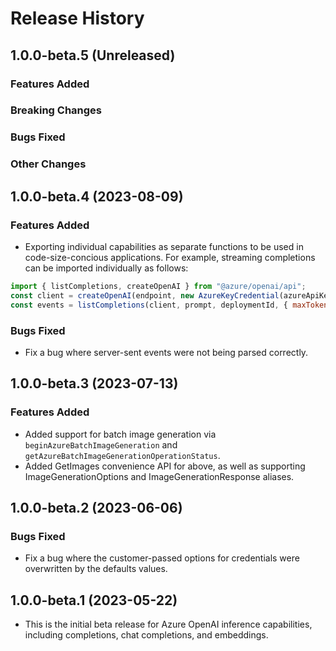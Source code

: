 # Release History

## 1.0.0-beta.5 (Unreleased)

### Features Added

### Breaking Changes

### Bugs Fixed

### Other Changes

## 1.0.0-beta.4 (2023-08-09)

### Features Added

- Exporting individual capabilities as separate functions to be used in code-size-concious applications. For example, streaming completions can be imported individually as follows:

```js
import { listCompletions, createOpenAI } from "@azure/openai/api";
const client = createOpenAI(endpoint, new AzureKeyCredential(azureApiKey));
const events = listCompletions(client, prompt, deploymentId, { maxTokens: 128 });
```

### Bugs Fixed

- Fix a bug where server-sent events were not being parsed correctly.

## 1.0.0-beta.3 (2023-07-13)

### Features Added

- Added support for batch image generation via `beginAzureBatchImageGeneration` and `getAzureBatchImageGenerationOperationStatus`.
- Added GetImages convenience API for above, as well as supporting ImageGenerationOptions and ImageGenerationResponse aliases.

## 1.0.0-beta.2 (2023-06-06)

### Bugs Fixed

- Fix a bug where the customer-passed options for credentials were overwritten by the defaults values.

## 1.0.0-beta.1 (2023-05-22)

- This is the initial beta release for Azure OpenAI inference capabilities, including completions, chat completions, and embeddings.
